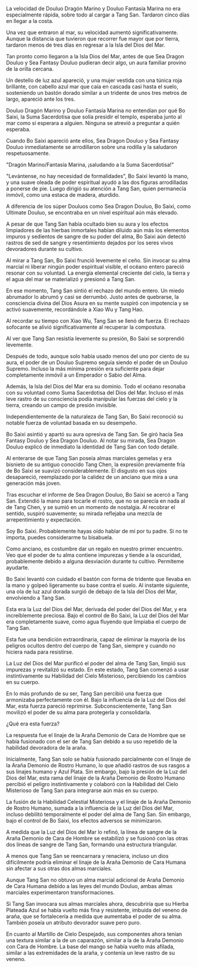 
La velocidad de Douluo Dragón Marino y Douluo Fantasía Marina no era especialmente rápida, sobre todo al cargar a Tang San. Tardaron cinco días en llegar a la costa.

Una vez que entraron al mar, su velocidad aumentó significativamente. Aunque la distancia que tuvieron que recorrer fue mayor que por tierra, tardaron menos de tres días en regresar a la Isla del Dios del Mar.

Tan pronto como llegaron a la Isla Dios del Mar, antes de que Sea Dragon Douluo y Sea Fantasy Douluo pudieran decir algo, un aura familiar provino de la orilla cercana.

Un destello de luz azul apareció, y una mujer vestida con una túnica roja brillante, con cabello azul mar que caía en cascada casi hasta el suelo, sosteniendo un bastón dorado similar a un tridente de unos tres metros de largo, apareció ante los tres.

Douluo Dragón Marino y Douluo Fantasía Marina no entendían por qué Bo Saixi, la Suma Sacerdotisa que solía presidir el templo, esperaba junto al mar como si esperara a alguien. Ninguna se atrevió a preguntar a quién esperaba.

Cuando Bo Saixi apareció ante ellos, Sea Dragon Douluo y Sea Fantasy Douluo inmediatamente se arrodillaron sobre una rodilla y la saludaron respetuosamente.

"Dragón Marino/Fantasía Marina, ¡saludando a la Suma Sacerdotisa!"

"Levántense, no hay necesidad de formalidades", Bo Saixi levantó la mano, y una suave oleada de poder espiritual ayudó a las dos figuras arrodilladas a ponerse de pie. Luego dirigió su atención a Tang San, quien permanecía inmóvil, como una estaca de madera, aturdido.

A diferencia de los súper Douluos como Sea Dragon Douluo, Bo Saixi, como Ultimate Douluo, se encontraba en un nivel espiritual aún más elevado.

A pesar de que Tang San había ocultado bien su aura y los efectos limpiadores de las hierbas inmortales habían diluido aún más los elementos impuros y sedientos de sangre de su poder del alma, Bo Saixi aún detectó rastros de sed de sangre y resentimiento dejados por los seres vivos devoradores durante su cultivo.

Al mirar a Tang San, Bo Saixi frunció levemente el ceño. Sin invocar su alma marcial ni liberar ningún poder espiritual visible, el océano entero pareció resonar con su voluntad. La energía elemental creciente del cielo, la tierra y el agua del mar se materializó y presionó a Tang San.

En ese momento, Tang San sintió el rechazo del mundo entero. Un miedo abrumador lo abrumó y casi se derrumbó. Justo antes de quebrarse, la consciencia divina del Dios Asura en su mente suspiró con impotencia y se activó suavemente, recordándole a Xiao Wu y Tang Hao.

Al recordar su tiempo con Xiao Wu, Tang San se llenó de fuerza. El rechazo sofocante se alivió significativamente al recuperar la compostura.

Al ver que Tang San resistía levemente su presión, Bo Saixi se sorprendió levemente.

Después de todo, aunque solo había usado menos del uno por ciento de su aura, el poder de un Douluo Supremo seguía siendo el poder de un Douluo Supremo. Incluso la más mínima presión era suficiente para dejar completamente inmóvil a un Emperador o Sabio del Alma.

Además, la Isla del Dios del Mar era su dominio. Todo el océano resonaba con su voluntad como Suma Sacerdotisa del Dios del Mar. Incluso el más leve rastro de su consciencia podía manipular las fuerzas del cielo y la tierra, creando un campo de presión invisible.

Independientemente de la naturaleza de Tang San, Bo Saixi reconoció su notable fuerza de voluntad basada en su desempeño.

Bo Saixi asintió y apartó su aura opresiva de Tang San. Se giró hacia Sea Fantasy Douluo y Sea Dragon Douluo. Al notar su mirada, Sea Dragon Douluo explicó de inmediato la identidad de Tang San con todo detalle.

Al enterarse de que Tang San poseía almas marciales gemelas y era bisnieto de su antiguo conocido Tang Chen, la expresión previamente fría de Bo Saixi se suavizó considerablemente. El disgusto en sus ojos desapareció, reemplazado por la calidez de un anciano que mira a una generación más joven.

Tras escuchar el informe de Sea Dragon Douluo, Bo Saixi se acercó a Tang San. Extendió la mano para tocarle el rostro, que no se parecía en nada al de Tang Chen, y se sumió en un momento de nostalgia. Al recobrar el sentido, suspiró suavemente; su mirada reflejaba una mezcla de arrepentimiento y expectación.

Soy Bo Saixi. Probablemente hayas oído hablar de mí por tu padre. Si no te importa, puedes considerarme tu bisabuela.

Como anciano, es costumbre dar un regalo en nuestro primer encuentro. Veo que el poder de tu alma contiene impurezas y tiende a la oscuridad, probablemente debido a alguna desviación durante tu cultivo. Permíteme ayudarte.

Bo Saixi levantó con cuidado el bastón con forma de tridente que llevaba en la mano y golpeó ligeramente su base contra el suelo. Al instante siguiente, una ola de luz azul dorada surgió de debajo de la Isla del Dios del Mar, envolviendo a Tang San.

Esta era la Luz del Dios del Mar, derivada del poder del Dios del Mar, y era increíblemente preciosa. Bajo el control de Bo Saixi, la Luz del Dios del Mar era completamente suave, como agua fluyendo que limpiaba el cuerpo de Tang San.

Esta fue una bendición extraordinaria, capaz de eliminar la mayoría de los peligros ocultos dentro del cuerpo de Tang San, siempre y cuando no hiciera nada para resistirse.

La Luz del Dios del Mar purificó el poder del alma de Tang San, limpió sus impurezas y revitalizó su estado. En este estado, Tang San comenzó a usar instintivamente su Habilidad del Cielo Misterioso, percibiendo los cambios en su cuerpo.

En lo más profundo de su ser, Tang San percibió una fuerza que armonizaba perfectamente con él. Bajo la influencia de la Luz del Dios del Mar, esta fuerza pareció reprimirse. Subconscientemente, Tang San movilizó el poder de su alma para protegerla y consolidarla.

¿Qué era esta fuerza?

La respuesta fue el linaje de la Araña Demonio de Cara de Hombre que se había fusionado con el ser de Tang San debido a su uso repetido de la habilidad devoradora de la araña.

Inicialmente, Tang San solo se había fusionado parcialmente con el linaje de la Araña Demonio de Rostro Humano, lo que añadió rastros de sus rasgos a sus linajes humano y Azul Plata. Sin embargo, bajo la presión de la Luz del Dios del Mar, esta rama del linaje de la Araña Demonio de Rostro Humano percibió el peligro instintivamente y colaboró con la Habilidad del Cielo Misterioso de Tang San para integrarse aún más en su cuerpo.

La fusión de la Habilidad Celestial Misteriosa y el linaje de la Araña Demonio de Rostro Humano, sumada a la influencia de la Luz del Dios del Mar, incluso debilitó temporalmente el poder del alma de Tang San. Sin embargo, bajo el control de Bo Saixi, los efectos adversos se minimizaron.

A medida que la Luz del Dios del Mar lo refinó, la línea de sangre de la Araña Demonio de Cara de Hombre se estabilizó y se fusionó con las otras dos líneas de sangre de Tang San, formando una estructura triangular.

A menos que Tang San se reencarnara y renaciera, incluso un dios difícilmente podría eliminar el linaje de la Araña Demonio de Cara Humana sin afectar a sus otras dos almas marciales.

Aunque Tang San no obtuvo un alma marcial adicional de Araña Demonio de Cara Humana debido a las leyes del mundo Douluo, ambas almas marciales experimentaron transformaciones.

Si Tang San invocara sus almas marciales ahora, descubriría que su Hierba Plateada Azul se había vuelto más fina y resistente, imbuida del veneno de araña, que se fortalecería a medida que aumentaba el poder de su alma. También poseía un atributo devorador suave pero puro.

En cuanto al Martillo de Cielo Despejado, sus componentes ahora tenían una textura similar a la de un caparazón, similar a la de la Araña Demonio con Cara de Hombre. La base del mango se había vuelto más afilada, similar a las extremidades de la araña, y contenía un leve rastro de su veneno.